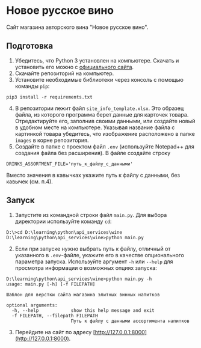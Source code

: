 # Новое русское вино

Сайт магазина авторского вина "Новое русское вино".

## Подготовка

1. Убедитесь, что Python 3 установлен на компьютере.
Скачать и установить его можно с [официального сайта](https://www.python.org/).
2. Скачайте репозиторий на компьютер.
3. Установите необходимые библиотеки через консоль с помощью команды `pip`:
```
pip3 install -r requirements.txt
```
4. В репозитории лежит файл `site_info_template.xlsx`. Это образец файла, из которого программа берет данные для карточек товара.
Отредактируйте его, заполнив своими данными, или создайте новый в удобном месте на компьютере.
Указывая название файла с картинкой товара убедитесь, что изображение расположено в папке `images` в корне репозитория.
5. Создайте в папке с проектом файл `.env` (используйте Notepad++ для создания файла без расширения).
В файле создайте строку
```
DRINKS_ASSORTMENT_FILE='путь_к_файлу_с_данными'
```
Вместо значения в кавычках укажите путь к файлу с данными, без кавычек (см. п.4).
   
## Запуск

1. Запустите из командной строки файл `main.py`. Для выбора директории используйте команду `cd`:
```
D:\>cd D:\learning\python\api_services\wine
D:\learning\python\api_services\wine>python main.py
```
2. Если при запуске нужно выбрать путь к файлу, отличный от указанного в `.env`-файле, укажите его в качестве опционального параметра запуска.
Используйте аргумент `-h` или `--help` для просмотра информации о возможных опциях запуска:
```
D:\learning\python\api_services\wine>python main.py -h
usage: main.py [-h] [-f FILEPATH]

Шаблон для верстки сайта магазина элитных винных напитков

optional arguments:
  -h, --help            show this help message and exit
  -f FILEPATH, --filepath FILEPATH
                        Путь к файлу с данными ассортимента напитков
```
3. Перейдите на сайт по адресу [http://127.0.0.1:8000](http://127.0.0.1:8000).
